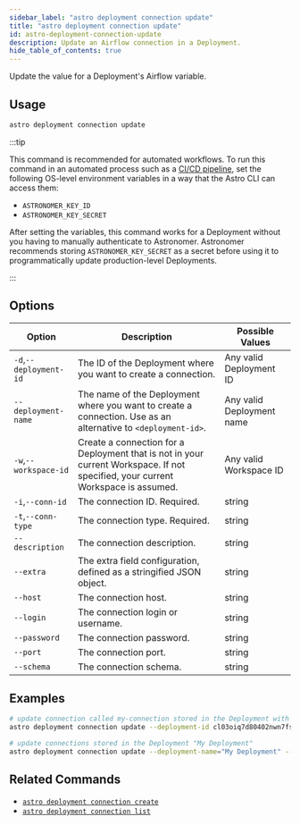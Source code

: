```yaml
---
sidebar_label: "astro deployment connection update"
title: "astro deployment connection update"
id: astro-deployment-connection-update
description: Update an Airflow connection in a Deployment.
hide_table_of_contents: true
---
```


Update the value for a Deployment's Airflow variable. 

## Usage

```sh
astro deployment connection update
```

:::tip

This command is recommended for automated workflows. To run this command in an automated process such as a [CI/CD pipeline](set-up-ci-cd.md), set the following OS-level environment variables in a way that the Astro CLI can access them:

- `ASTRONOMER_KEY_ID`
- `ASTRONOMER_KEY_SECRET`

After setting the variables, this command works for a Deployment without you having to manually authenticate to Astronomer. Astronomer recommends storing `ASTRONOMER_KEY_SECRET` as a secret before using it to programmatically update production-level Deployments.

:::

## Options

| Option                         | Description                                                                            | Possible Values                                                                |
| ------------------------------ | -------------------------------------------------------------------------------------- | ------------------------------------------------------------------------------ |
| `-d`,`--deployment-id`           |    The ID of the Deployment where you want to create a connection.                                              | Any valid Deployment ID |
| `--deployment-name` | The name of the Deployment where you want to create a connection. Use as an alternative to `<deployment-id>`. | Any valid Deployment name                                            |
| `-w`,`--workspace-id`          | Create a connection for a Deployment that is not in your current Workspace. If not specified, your current Workspace is assumed.           | Any valid Workspace ID                                                         |
| `-i`,`--conn-id`          | The connection ID. Required.           | string                                                         |
| `-t`,`--conn-type`          | The connection type. Required.           | string                                                         |
| `--description`          | The connection description.           | string                                                         |
| `--extra`          | The extra field configuration, defined as a stringified JSON object.           | string                                                         |
| `--host`          | The connection host.          | string                                                         |
| `--login`          | The connection login or username.          | string                                                         |
| `--password`          | The connection password.         | string                                                         |
| `--port`          | The connection port.        | string                                                         |
| `--schema`          | The connection schema.        | string                                                         |

## Examples

```bash
# update connection called my-connection stored in the Deployment with an ID of cl03oiq7d80402nwn7fsl3dmv
astro deployment connection update --deployment-id cl03oiq7d80402nwn7fsl3dmv --conn-id my-connection --conn-type http

# update connections stored in the Deployment "My Deployment"
astro deployment connection update --deployment-name="My Deployment" --conn-id my-connection --conn-type http
```

## Related Commands

- [`astro deployment connection create`](cli/astro-deployment-connection-create.md)
- [`astro deployment connection list`](cli/astro-deployment-connection-list.md)
